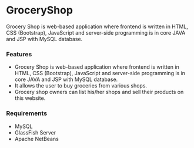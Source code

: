 # GroceryShop
Grocery Shop is web-based application where frontend is written in HTML, CSS (Bootstrap), JavaScript and server-side programming is in core JAVA and JSP with MySQL database.

### Features
- Grocery Shop is web-based application where frontend is written in HTML, CSS (Bootstrap), JavaScript and server-side programming is in core JAVA and JSP with MySQL database.
- It allows the user to buy groceries from various shops.
- Grocery shop owners can list his/her shops and sell their products on this website.

### Requirements
- MySQL
- GlassFish Server
- Apache NetBeans
